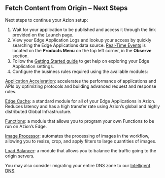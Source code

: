 ## Fetch Content from Origin – Next Steps

Next steps to continue your Azion setup:

1. Wait for your application to be published and access it through the link provided on the Launch page.
2. View your Edge Application Logs and lookup your access by quickly searching the Edge Applications data source. [Real-Time Events](https://www.azion.com/en/documentation/products/real-time-events) is located on the **Products Menu** on the top left corner, in the **Observe** section.
3. Follow the [Getting Started guide](https://www.azion.com/en/documentation/products/getting-started) to get help on exploring your Edge Application settings.
4. Configure the business rules required using the available modules:

[Application Acceleration](https://www.azion.com/en/documentation/products/edge-application/application-acceleration): accelerates the performance of applications and APIs by optimizing protocols and building advanced request and response rules.

[Edge Cache](https://www.azion.com/en/documentation/products/edge-application/edge-caching): a standard module for all of your Edge Applications in Azion. Reduces latency and has a high transfer rate using Azion’s global and highly distributed Global Infrastructure.

[Functions](https://www.azion.com/en/documentation/products/edge-application/edge-functions): a module that allows you to program your own Functions to be run on Azion’s Edge.

[Image Processor](https://www.azion.com/en/documentation/products/edge-application/image-processor): automates the processing of images in the workflow, allowing you to resize, crop, and apply filters to large quantities of images.

[Load Balancer](https://www.azion.com/en/documentation/products/edge-application/load-balancer): a module that allows you to balance the traffic going to the origin servers.

You may also consider migrating your entire DNS zone to our [Intelligent DNS](https://www.azion.com/en/documentation/products/intelligent-dns).
